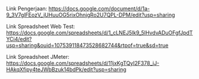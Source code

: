 Link Pengerjaan:
https://docs.google.com/document/d/1a-9_3V7glFEozV_jUHuuOG5rixOhnjgRo2U7QPL-DPM/edit?usp=sharing 

Link Spreadsheet Web Test:
https://docs.google.com/spreadsheets/d/1_cLNEJ5lk9_5lHvdvADuOFgfJpdTYCi4/edit?usp=sharing&ouid=107539118473528682744&rtpof=true&sd=true

Link Spreadsheet JMeter:
https://docs.google.com/spreadsheets/d/11jxKgTQyI2F378_iJ-HAkqXfipy4teJWbBzuk14bdPk/edit?usp=sharing